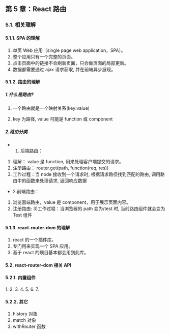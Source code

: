 ## 第 5 章：React 路由

### 5.1. 相关理解

#### 5.1.1. SPA 的理解

1. 单页 Web 应用（single page web application，SPA）。
2. 整个应用只有一个完整的页面。
3. 点击页面中的链接不会刷新页面，只会做页面的局部更新。
4. 数据都需要通过 ajax 请求获取, 并在前端异步展现。

#### 5.1.2. 路由的理解

##### 1.什么是路由?

1. 一个路由就是一个映射关系(key:value)

2. key 为路径, value 可能是 function 或 component

##### 2.路由分类

- 1. 后端路由：

1. 理解： value 是 function, 用来处理客户端提交的请求。
2. 注册路由： router.get(path, function(req, res))
3. 工作过程：当 node 接收到一个请求时, 根据请求路径找到匹配的路由, 调用路由中的函数来处理请求, 返回响应数据

- 2.前端路由：

1. 浏览器端路由，value 是 component，用于展示页面内容。
2. 注册路由: <Route path="/test" component={Test}> 3)工作过程：当浏览器的 path 变为/test 时, 当前路由组件就会变为 Test 组件

#### 5.1.3. react-router-dom 的理解

1. react 的一个插件库。
2. 专门用来实现一个 SPA 应用。
3. 基于 react 的项目基本都会用到此库。

#### 5.2. react-router-dom 相关 API

#### 5.2.1. 内置组件

1.<BrowserRouter> 2.<HashRouter> 3.<Route> 4.<Redirect> 5.<Link> 6.<NavLink> 7.<Switch>

#### 5.2.2. 其它

1. history 对象
2. match 对象
3. withRouter 函数
